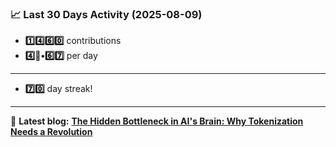 <!--START_STATS-->
### 📈 Last 30 Days Activity (2025-08-09)  
- **1️⃣4️⃣6️⃣0️⃣** contributions  
- **4️⃣🎱•6️⃣7️⃣** per day
---
- **7️⃣0️⃣** day streak!
---
📝 **Latest blog:** [**The Hidden Bottleneck in AI's Brain: Why Tokenization Needs a Revolution**](https://andriak.com/blog/tokenization-revolution)
<!--END_STATS-->

